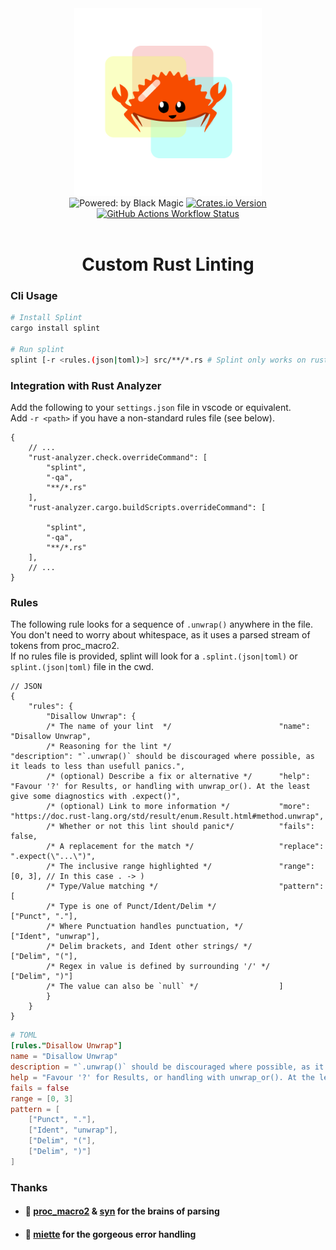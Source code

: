 <div align="center">
    <img src="./assets/splint.png" width="300px"/>
    <div>
        <img height="35" alt="Powered: by Black Magic" src="https://forthebadge.com/images/badges/powered-by-black-magic.svg">
        <a href="https://crates.io/crates/splint">
            <img height="35" alt="Crates.io Version" src="https://img.shields.io/crates/v/splint?style=for-the-badge">
        </a>
        <a href="https://github.com/tascord/splint/actions">
            <img height="35" alt="GitHub Actions Workflow Status" src="https://img.shields.io/github/actions/workflow/status/tascord/splint/rust.yml?style=for-the-badge">
        </a>
    </div>
    <br/>
    <h1>Custom Rust Linting</h1>
</div>

### Cli Usage
```bash
# Install Splint
cargo install splint

# Run splint
splint [-r <rules.(json|toml)>] src/**/*.rs # Splint only works on rust files
```

### Integration with Rust Analyzer
Add the following to your `settings.json` file in vscode or equivalent.  
Add `-r <path>` if you have a non-standard rules file (see below).
```jsonc
{
    // ...
    "rust-analyzer.check.overrideCommand": [
        "splint",
        "-qa",
        "**/*.rs"
    ],
    "rust-analyzer.cargo.buildScripts.overrideCommand": [
    
        "splint",
        "-qa",
        "**/*.rs"
    ],
    // ...
}
```


### Rules
The following rule looks for a sequence of `.unwrap()` anywhere in the file.  
You don't need to worry about whitespace, as it uses a parsed stream of tokens from proc_macro2.  
If no rules file is provided, splint will look for a `.splint.(json|toml)` or `splint.(json|toml)` file in the cwd.
```jsonc
// JSON
{
    "rules": {
        "Disallow Unwrap": {
        /* The name of your lint  */                        "name": "Disallow Unwrap",
        /* Reasoning for the lint */                        "description": "`.unwrap()` should be discouraged where possible, as it leads to less than usefull panics.",
        /* (optional) Describe a fix or alternative */      "help": "Favour '?' for Results, or handling with unwrap_or(). At the least give some diagnostics with .expect()",
        /* (optional) Link to more information */           "more": "https://doc.rust-lang.org/std/result/enum.Result.html#method.unwrap",
        /* Whether or not this lint should panic*/          "fails": false,
        /* A replacement for the match */                   "replace": ".expect(\"...\")",
        /* The inclusive range highlighted */               "range": [0, 3], // In this case . -> )
        /* Type/Value matching */                           "pattern": [
        /* Type is one of Punct/Ident/Delim */                  ["Punct", "."],
        /* Where Punctuation handles punctuation, */            ["Ident", "unwrap"],
        /* Delim brackets, and Ident other strings/ */          ["Delim", "("],
        /* Regex in value is defined by surrounding '/' */      ["Delim", ")"]
        /* The value can also be `null` */                  ]
        }
    }
}
```

```toml
# TOML
[rules."Disallow Unwrap"]
name = "Disallow Unwrap"
description = "`.unwrap()` should be discouraged where possible, as it leads to less than usefull panics."
help = "Favour '?' for Results, or handling with unwrap_or(). At the least give some diagnostics with .expect()"
fails = false
range = [0, 3]
pattern = [
    ["Punct", "."],
    ["Ident", "unwrap"],
    ["Delim", "("],
    ["Delim", ")"]
]
```

### Thanks
- #### 🩷 [proc_macro2](https://docs.rs/proc-macro2) & [syn](https://docs.rs/syn) for the brains of parsing
- #### 🩷 [miette](https://docs.rs/miette/) for the gorgeous error handling 